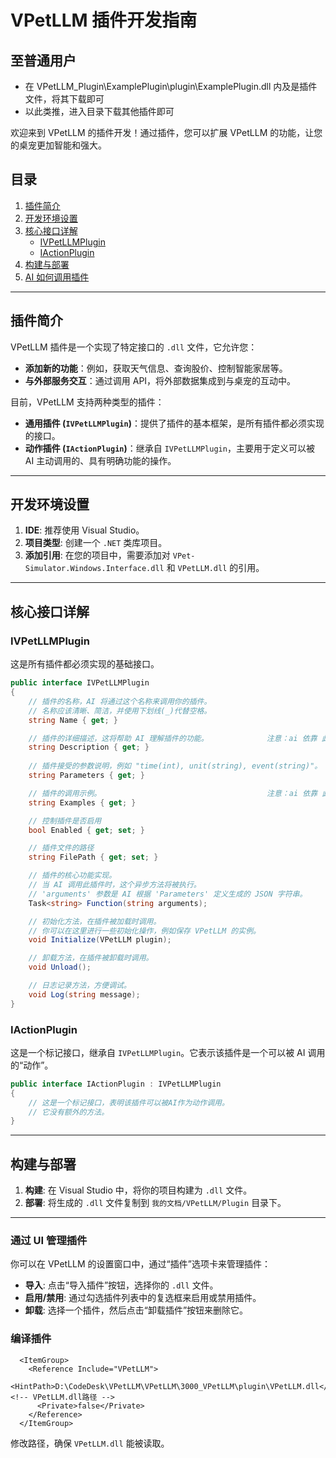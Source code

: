 # VPetLLM 插件开发指南

## 至普通用户

- 在 VPetLLM_Plugin\ExamplePlugin\plugin\ExamplePlugin.dll 内及是插件文件，将其下载即可
- 以此类推，进入目录下载其他插件即可

欢迎来到 VPetLLM 的插件开发！通过插件，您可以扩展 VPetLLM 的功能，让您的桌宠更加智能和强大。

## 目录

1. [插件简介](#插件简介)
2. [开发环境设置](#开发环境设置)
3. [核心接口详解](#核心接口详解)
    - [IVPetLLMPlugin](#ivpetllmplugin)
    - [IActionPlugin](#iactionplugin)
4. [构建与部署](#构建与部署)
5. [AI 如何调用插件](#ai-如何调用插件)

---

## 插件简介

VPetLLM 插件是一个实现了特定接口的 `.dll` 文件，它允许您：
- **添加新的功能**：例如，获取天气信息、查询股价、控制智能家居等。
- **与外部服务交互**：通过调用 API，将外部数据集成到与桌宠的互动中。

目前，VPetLLM 支持两种类型的插件：
- **通用插件 (`IVPetLLMPlugin`)**：提供了插件的基本框架，是所有插件都必须实现的接口。
- **动作插件 (`IActionPlugin`)**：继承自 `IVPetLLMPlugin`，主要用于定义可以被 AI 主动调用的、具有明确功能的操作。

---

## 开发环境设置

1. **IDE**: 推荐使用 Visual Studio。
2. **项目类型**: 创建一个 `.NET` 类库项目。
3. **添加引用**: 在您的项目中，需要添加对 `VPet-Simulator.Windows.Interface.dll` 和 `VPetLLM.dll` 的引用。

---

## 核心接口详解

### IVPetLLMPlugin

这是所有插件都必须实现的基础接口。

```csharp
public interface IVPetLLMPlugin
{
    // 插件的名称，AI 将通过这个名称来调用你的插件。
    // 名称应该清晰、简洁，并使用下划线(_)代替空格。
    string Name { get; }

    // 插件的详细描述，这将帮助 AI 理解插件的功能。             注意：ai 依靠 此信息来生成调用插件的指令。
    string Description { get; }
    
    // 插件接受的参数说明，例如 "time(int), unit(string), event(string)"。  注意：ai 依靠 此信息来生成调用插件的指令。
    string Parameters { get; }

    // 插件的调用示例。                                     注意：ai 依靠 此信息来生成调用插件的指令。
    string Examples { get; }

    // 控制插件是否启用
    bool Enabled { get; set; }

    // 插件文件的路径
    string FilePath { get; set; }

    // 插件的核心功能实现。
    // 当 AI 调用此插件时，这个异步方法将被执行。
    // 'arguments' 参数是 AI 根据 'Parameters' 定义生成的 JSON 字符串。
    Task<string> Function(string arguments);

    // 初始化方法，在插件被加载时调用。
    // 你可以在这里进行一些初始化操作，例如保存 VPetLLM 的实例。
    void Initialize(VPetLLM plugin);

    // 卸载方法，在插件被卸载时调用。
    void Unload();

    // 日志记录方法，方便调试。
    void Log(string message);
}
```

### IActionPlugin

这是一个标记接口，继承自 `IVPetLLMPlugin`。它表示该插件是一个可以被 AI 调用的“动作”。

```csharp
public interface IActionPlugin : IVPetLLMPlugin
{
    // 这是一个标记接口，表明该插件可以被AI作为动作调用。
    // 它没有额外的方法。
}
```

---

## 构建与部署

1. **构建**: 在 Visual Studio 中，将你的项目构建为 `.dll` 文件。
2. **部署**: 将生成的 `.dll` 文件复制到 `我的文档/VPetLLM/Plugin` 目录下。

---

### 通过 UI 管理插件

你可以在 VPetLLM 的设置窗口中，通过“插件”选项卡来管理插件：
- **导入**: 点击“导入插件”按钮，选择你的 `.dll` 文件。
- **启用/禁用**: 通过勾选插件列表中的复选框来启用或禁用插件。
- **卸载**: 选择一个插件，然后点击“卸载插件”按钮来删除它。

### 编译插件

```csproj
  <ItemGroup>
    <Reference Include="VPetLLM">
      <HintPath>D:\CodeDesk\VPetLLM\VPetLLM\3000_VPetLLM\plugin\VPetLLM.dll</HintPath>  <!-- VPetLLM.dll路径 -->
      <Private>false</Private>
    </Reference>
  </ItemGroup>
```
修改路径，确保 `VPetLLM.dll` 能被读取。
